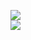 [![](https://img.shields.io/badge/Made%20With-Github%20Spray-lightgrey.svg?style=for-the-badge&logo=github)](https://github.com/Annihil/github-spray#19367)  
[![](https://i.imgur.com/2DrTn0Z.gif)](https://github.com/Annihil/github-spray)
